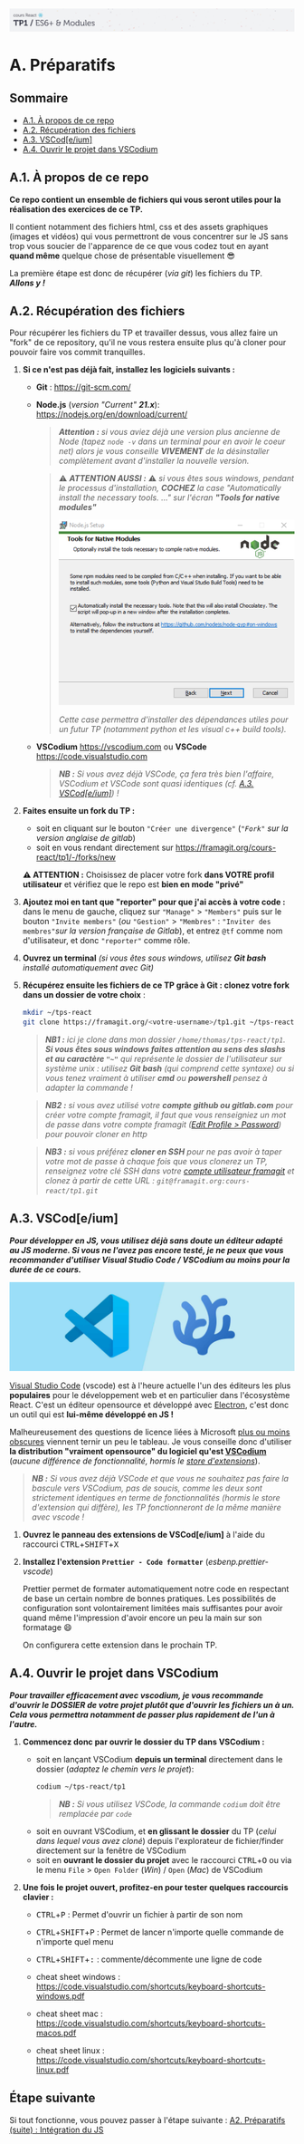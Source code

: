 <img src="images/readme/header-small.jpg" >

# A. Préparatifs <!-- omit in toc -->

## Sommaire <!-- omit in toc -->
- [A.1. À propos de ce repo](#a1-à-propos-de-ce-repo)
- [A.2. Récupération des fichiers](#a2-récupération-des-fichiers)
- [A.3. VSCod\[e/ium\]](#a3-vscodeium)
- [A.4. Ouvrir le projet dans VSCodium](#a4-ouvrir-le-projet-dans-vscodium)

## A.1. À propos de ce repo

**Ce repo contient un ensemble de fichiers qui vous seront utiles pour la réalisation des exercices de ce TP.**

Il contient notamment des fichiers html, css et des assets graphiques (images et vidéos) qui vous permettront de vous concentrer sur le JS sans trop vous soucier de l'apparence de ce que vous codez tout en ayant **quand même** quelque chose de présentable visuellement 😎

La première étape est donc de récupérer (_via git_) les fichiers du TP.<br>
_**Allons y !**_

## A.2. Récupération des fichiers

Pour récupérer les fichiers du TP et travailler dessus, vous allez faire un "fork" de ce repository, qu'il ne vous restera ensuite plus qu'à cloner pour pouvoir faire vos commit tranquilles.

1. **Si ce n'est pas déjà fait, installez les logiciels suivants :**
	- **Git** : https://git-scm.com/
	- **Node.js** (_version "Current" **21.x**_): https://nodejs.org/en/download/current/
		> _**Attention :** si vous aviez déjà une version plus ancienne de Node (tapez `node -v` dans un terminal pour en avoir le coeur net) alors je vous conseille **VIVEMENT** de la désinstaller complètement avant d'installer la nouvelle version._

		> ⚠️ _**ATTENTION AUSSI :**_ ⚠️ _si vous êtes sous windows, pendant le processus d'installation, **COCHEZ** la case _"Automatically install the necessary tools. ..."_ sur l'écran **"Tools for native modules"**_
		>
		> <img src="images/readme/node-install.png" >
		>
		> _Cette case permettra d'installer des dépendances utiles pour un futur TP (notamment python et les visual c++ build tools)._

	- **VSCodium** https://vscodium.com ou **VSCode** https://code.visualstudio.com
		> _**NB :** Si vous avez déjà VSCode, ça fera très bien l'affaire, VSCodium et VSCode sont quasi identiques (_cf. [A.3. VSCod[e/ium]](#a3-vscodeium)_) !_

2. **Faites ensuite un fork du TP :**
	- soit en cliquant sur le bouton `"Créer une divergence"` (_`"Fork"` sur la version anglaise de gitlab_)
	- soit en vous rendant directement sur https://framagit.org/cours-react/tp1/-/forks/new

	**⚠️ ATTENTION :** Choisissez de placer votre fork **dans VOTRE profil utilisateur** et vérifiez que le repo est **bien en mode "privé"**

3. **Ajoutez moi en tant que "reporter" pour que j'ai accès à votre code :** dans le menu de gauche, cliquez sur `"Manage"` &gt; `"Members"` puis sur le bouton `"Invite members"` (_ou_ `"Gestion"` &gt; `"Membres"` : `"Inviter des membres"`_sur la version française de Gitlab_), et entrez `@tf` comme nom d'utilisateur, et donc `"reporter"` comme rôle.

4. **Ouvrez un terminal** *(si vous êtes sous windows, utilisez **Git bash** installé automatiquement avec Git)*

5. **Récupérez ensuite les fichiers de ce TP grâce à Git : clonez votre fork dans un dossier de votre choix** :
	```bash
	mkdir ~/tps-react
	git clone https://framagit.org/<votre-username>/tp1.git ~/tps-react/tp1
	```
	> _**NB1 :** ici je clone dans mon dossier `/home/thomas/tps-react/tp1`. **Si vous êtes sous windows faites attention au sens des slashs et au caractère `"~"`** qui représente le dossier de l'utilisateur sur système unix : utilisez **Git bash** (qui comprend cette syntaxe) ou si vous tenez vraiment à utiliser **cmd** ou **powershell** pensez à adapter la commande !_

	> _**NB2 :** si vous avez utilisé votre **compte github ou gitlab.com** pour créer votre compte framagit, il faut que vous renseigniez un mot de passe dans votre compte framagit ([Edit Profile &gt; Password](https://framagit.org/-/profile/password/edit)) pour pouvoir cloner en http_

	> _**NB3 :** si vous préférez **cloner en SSH** pour ne pas avoir à taper votre mot de passe à chaque fois que vous clonerez un TP, renseignez votre clé SSH dans votre [compte utilisateur framagit](https://framagit.org/-/profile/keys) et clonez à partir de cette URL : `git@framagit.org:cours-react/tp1.git`_

## A.3. VSCod\[e/ium\]

_**Pour développer en JS, vous utilisez déjà sans doute un éditeur adapté au JS moderne. Si vous ne l'avez pas encore testé, je ne peux que vous recommander d'utiliser Visual Studio Code / VSCodium au moins pour la durée de ce cours.**_

<img src="images/readme/vscode-ium.jpg" />

[Visual Studio Code](https://code.visualstudio.com/) (vscode) est à l'heure actuelle l'un des éditeurs les plus **populaires** pour le développement web et en particulier dans l'écosystème React. C'est un éditeur opensource et développé avec [Electron](https://electronjs.org/), c'est donc un outil qui est **lui-même développé en JS !**

Malheureusement des questions de licence liées à Microsoft [plus ou moins obscures](https://vscodium.com/#why) viennent ternir un peu le tableau. Je vous conseille donc d'utiliser **la distribution "vraiment opensource" du logiciel qu'est [VSCodium](https://vscodium.com/)** (_aucune différence de fonctionnalité, hormis le [store d'extensions](https://github.com/VSCodium/vscodium/blob/master/DOCS.md#extensions-marketplace)_).

> _**NB :** Si vous avez déjà VSCode et que vous ne souhaitez pas faire la bascule vers VSCodium, pas de soucis, comme les deux sont strictement identiques en terme de fonctionnalités (hormis le store d'extension qui diffère), les TP fonctionneront de la même manière avec vscode !_


1. **Ouvrez le panneau des extensions de VSCod\[e/ium\]** à l'aide du raccourci <kbd>CTRL</kbd>+<kbd>SHIFT</kbd>+<kbd>X</kbd>

1. **Installez l'extension `Prettier - Code formatter`** (_esbenp.prettier-vscode_)

	Prettier permet de formater automatiquement notre code en respectant de base un certain nombre de bonnes pratiques. Les possibilités de configuration sont volontairement limitées mais suffisantes pour avoir quand même l'impression d'avoir encore un peu la main sur son formatage 😄

	On configurera cette extension dans le prochain TP.

## A.4. Ouvrir le projet dans VSCodium

_**Pour travailler efficacement avec vscodium, je vous recommande d'ouvrir le DOSSIER de votre projet plutôt que d'ouvrir les fichiers un à un. Cela vous permettra notamment de passer plus rapidement de l'un à l'autre.**_

1. **Commencez donc par ouvrir le dossier du TP dans VSCodium :**
	- soit en lançant VSCodium **depuis un terminal** directement dans le dossier (*adaptez le chemin vers le projet*):
		```bash
		codium ~/tps-react/tp1
		```
		> _**NB :** Si vous utilisez VSCode, la commande `codium` doit être remplacée par `code`_
	- soit en ouvrant VSCodium, et **en glissant le dossier** du TP (_celui dans lequel vous avez cloné_) depuis l'explorateur de fichier/finder directement sur la fenêtre de VSCodium
	- soit en **ouvrant le dossier du projet** avec le raccourci <kbd>CTRL</kbd>+<kbd>O</kbd> ou via le menu `File` > `Open Folder` (_Win_) / `Open` (_Mac_) de VSCodium

2. **Une fois le projet ouvert, profitez-en pour tester quelques raccourcis clavier :**
	- <kbd>CTRL</kbd>+<kbd>P</kbd> : Permet d'ouvrir un fichier à partir de son nom
	- <kbd>CTRL</kbd>+<kbd>SHIFT</kbd>+<kbd>P</kbd> : Permet de lancer n'importe quelle commande de n'importe quel menu
	- <kbd>CTRL</kbd>+<kbd>SHIFT</kbd>+<kbd>:</kbd> : commente/décommente une ligne de code

	- cheat sheet windows : https://code.visualstudio.com/shortcuts/keyboard-shortcuts-windows.pdf
	- cheat sheet mac : https://code.visualstudio.com/shortcuts/keyboard-shortcuts-macos.pdf
	- cheat sheet linux : https://code.visualstudio.com/shortcuts/keyboard-shortcuts-linux.pdf

## Étape suivante <!-- omit in toc -->
Si tout fonctionne, vous pouvez passer à l'étape suivante : [A2. Préparatifs (suite) : Intégration du JS](A2-integration.md)